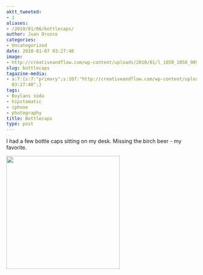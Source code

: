 ```yaml
---
aktt_tweeted:
- 1
aliases:
- /2010/01/06/bottlecaps/
author: Juan Orozco
categories:
- Uncategorized
date: 2010-01-07 03:27:40
image:
- http://creativeandflow.com/wp-content/uploads/2010/01/l_1050_1050_909EE748-E6D5-4862-A751-23FC97BD5146.jpeg
slug: bottlecaps
tagazine-media:
- a:7:{s:7:"primary";s:107:"http://creativeandflow.com/wp-content/uploads/2010/01/l_1050_1050_909EE748-E6D5-4862-A751-23FC97BD5146.jpeg";s:6:"images";a:1:{s:107:"http://creativeandflow.com/wp-content/uploads/2010/01/l_1050_1050_909EE748-E6D5-4862-A751-23FC97BD5146.jpeg";a:6:{s:8:"file_url";s:107:"http://creativeandflow.com/wp-content/uploads/2010/01/l_1050_1050_909EE748-E6D5-4862-A751-23FC97BD5146.jpeg";s:5:"width";s:3:"640";s:6:"height";s:3:"640";s:4:"type";s:5:"image";s:4:"area";s:6:"409600";s:9:"file_path";s:0:"";}}s:6:"videos";a:0:{}s:11:"image_count";s:1:"1";s:6:"author";s:7:"8033531";s:7:"blog_id";s:8:"17975075";s:9:"mod_stamp";s:19:"2010-01-07
  03:27:40";}
tags:
- Boylans soda
- hipstamatic
- iphone
- photography
title: Bottlecaps
type: post
---
```


I had a few bottle caps sitting on my desk. Missing the birch beer - my favorite.

[<img class="alignnone size-full wp-image-364" src="https://i0.wp.com/creativeandflow.com/wp-content/uploads/2010/01/l_1050_1050_909EE748-E6D5-4862-A751-23FC97BD5146.jpeg?resize=300%2C300" alt="" width="300" height="300" data-recalc-dims="1" />][1]

[1]: https://i0.wp.com/creativeandflow.com/wp-content/uploads/2010/01/l_1050_1050_909EE748-E6D5-4862-A751-23FC97BD5146.jpeg